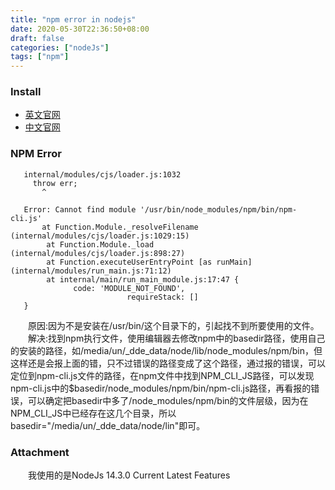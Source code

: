 ```yaml
---
title: "npm error in nodejs"
date: 2020-05-30T22:36:50+08:00
draft: false
categories: ["nodeJs"]
tags: ["npm"]
---
```


### Install  
* [英文官网](https://nodejs.org/en/)    
* [中文官网](http://nodejs.cn/download/)  

### NPM Error  
```
   internal/modules/cjs/loader.js:1032
     throw err;
	   ^

   Error: Cannot find module '/usr/bin/node_modules/npm/bin/npm-cli.js'
       at Function.Module._resolveFilename (internal/modules/cjs/loader.js:1029:15)
	    at Function.Module._load (internal/modules/cjs/loader.js:898:27)
	    at Function.executeUserEntryPoint [as runMain] (internal/modules/run_main.js:71:12)
	    at internal/main/run_main_module.js:17:47 {
			  code: 'MODULE_NOT_FOUND',
						  requireStack: []
   }
```  

&emsp;&emsp;原因:因为不是安装在/usr/bin/这个目录下的，引起找不到所要使用的文件。  
&emsp;&emsp;解决:找到npm执行文件，使用编辑器去修改npm中的basedir路径，使用自己的安装的路径，如/media/un/_dde_data/node/lib/node_modules/npm/bin，但这样还是会报上面的错，只不过错误的路径变成了这个路径，通过报的错误，可以定位到npm-cli.js文件的路径，在npm文件中找到NPM_CLI_JS路径，可以发现npm-cli.js中的$basedir/node_modules/npm/bin/npm-cli.js路径，再看报的错误，可以确定把basedir中多了/node_modules/npm/bin的文件层级，因为在NPM_CLI_JS中已经存在这几个目录，所以basedir="/media/un/_dde_data/node/lin"即可。  

### Attachment   
&emsp;&emsp;我使用的是NodeJs 14.3.0 Current Latest Features  
